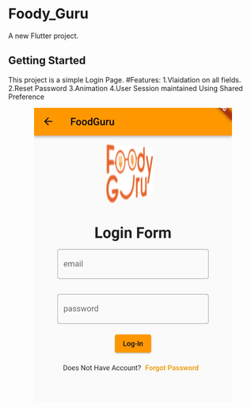 # Foody_Guru

A new Flutter project.

## Getting Started

This project is a simple Login Page.
#Features:
1.Vlaidation on all fields. 
2.Reset Password
3.Animation
4.User Session maintained Using Shared Preference
<p style = "text-align: center;">
  <img src="Images/IMG_20220526_204339.jpg" width="400" title="MAIN-PAGE">
</p>
